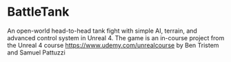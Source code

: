 # BattleTank

An open-world head-to-head tank fight with simple AI, terrain, and advanced control system in Unreal 4.
The game is an in-course project from the Unreal 4 course https://www.udemy.com/unrealcourse by Ben Tristem and Samuel Pattuzzi

